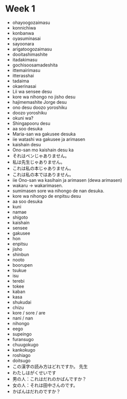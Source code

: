 # Week 1

- ohayoogozaimasu
- konnichiwa
- konbanwa
- oyasuminasai
- sayoonara
- arigatoogozaimasu
- dooitashimashite
- itadakimasu
- gochisoosamadeshita
- ittemairimasu
- itterasshai
- tadaima
- okaerinasai
- Lii wa sensee desu
- kore wa nihongo no jisho desu
- hajimemashite Jorge desu
- ono desu doozo yoroshiku
- doozo yoroshiku
- okuni wa?
- Shingapooru desu
- aa soo desuka
- Maria-san wa gakusee desuka
- iie watashi wa gakusee ja arimasen
- kaishain desu
- Ono-san mo kaishain desu ka
- それはペンじゃありません。
- 私は先生じゃありません。
- これは私の本じゃありません。
- これは私の本ではありません。
- iie Ono-san wa kasihain ja arimasen (dewa arimasen)
- wakaru -> wakarimasen.
- sumimasen sore wa nihongo de nan desuka.
- kore wa nihongo de enpitsu desu
- aa soo desuka
- kuni
- namae
- shigoto
- kaishain
- sensee
- gakusee
- hon
- enpitsu
- jisho
- shinbun
- nooto
- boorupen
- tsukue
- isu
- terebi
- tokee
- kaban
- kasa
- shukudai
- chizu
- kore / sore / are
- nani / nan
- nihongo
- eego
- supeingo
- furansugo
- chuugokugo
- kankokugo
- roshiago
- doitsugo
- この漢字の読み方はどれですか。 先生
- わたしはがくせいです
- 男の人：これはだれのかばんですか？
- 女の人：それは田中さんのです。
- かばんはだれのですか？
